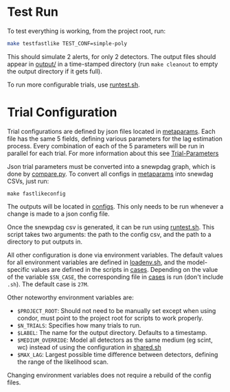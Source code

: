 # Test Run
To test everything is working, from the project root, run:
```bash
make testfastlike TEST_CONF=simple-poly
```
This should simulate 2 alerts, for only 2 detectors. The output files should appear in [output/](../output/) in a time-stamped directory (run `make cleanout` to empty the output directory if it gets full).

To run more configurable trials, use [runtest.sh](../snewpdag/data/fastlike/runtest.sh).

# Trial Configuration
Trial configurations are defined by json files located in [metaparams](../snewpdag/data/fastlike/metaparams). Each file has the same 5 fields, defining various parameters for the lag estimation process. Every combination of each of the 5 parameters will be run in parallel for each trial. For more information about this see [Trial-Parameters](Trial-Parameters.md)

Json trial parameters must be converted into a snewpdag graph, which is done by [compare.py](../snewpdag/data/fastlike/compare.py). To convert all configs in [metaparams](../snewpdag/data/fastlike/metaparams) into snewdag CSVs, just run:
```shell
make fastlikeconfig
``` 
The outputs will be located in [configs](../snewpdag/data/fastlike/configs). This only needs to be run whenever a change is made to a json config file.

Once the snewpdag csv is generated, it can be run using [runtest.sh](../snewpdag/data/fastlike/runtest.sh). This script takes two arguments: the path to the config csv, and the path to a directory to put outputs in.

All other configuration is done via environment variables. The default values for all environment variables are defined in [loadenv.sh](../snewpdag/data/fastlike/loadenv.sh), and the model-specific values are defined in the scripts in [cases](../snewpdag/data/fastlike/cases). Depending on the value of the variable `$SN_CASE`, the corresponding file in [cases](../snewpdag/data/fastlike/cases) is run (don't include `.sh`). The default case is `27M`.

Other noteworthy environment variables are:
* `$PROJECT_ROOT`: Should not need to be manually set except when using condor, must point to the project root for scripts to work properly.
* `$N_TRIALS`: Specifies how many trials to run. 
* `$LABEL`: The name for the output directory. Defaults to a timestamp.
* `$MEDIUM_OVERRIDE`: Model all detectors as the same medium (eg scint, wc) instead of using the configuration in [shared.sh](../snewpdag/data/fastlike/cases/shared.sh)
* `$MAX_LAG`: Largest possible time difference between detectors, defining the range of the likelihood scan.

Changing environment variables does not require a rebuild of the config files.